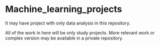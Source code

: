 # Machine_learning_projects

It may have project with only data analysis in this repository.

All of the work in here will be only study projects.
More relevant work or complex version may be available in a private repository.
